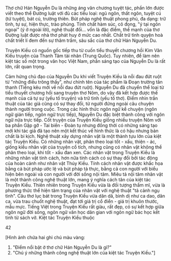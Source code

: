 Thơ chữ Hán Nguyễn Du là những áng văn chương tuyệt tác, phần lớn được viết theo thể Đường luật với đủ các tiểu loại: ngũ ngôn, thất ngôn, tuyệt cú (tứ tuyệt), bát cú, trường thiên. Bút pháp nghệ thuật phong phú, đa dạng: trữ tình, tự sự, hiện thực, trào phúng. Tính chất hàm súc, cô đọng, "ý tại ngôn ngoại" (ý ở ngoài lời), nghệ thuật đối... vốn là đặc điểm, thế mạnh của thơ Đường luật được nhà thơ phát huy ở mức cao nhất. Chất trữ tình quyện hoà chất triết lí đem đến sự thâm trầm, sâu sắc của thơ chữ Hán Nguyễn Du.

Truyện Kiều có nguồn gốc tiếp thu từ cuốn tiểu thuyết chương hồi Kim Vân Kiều truyện của Thanh Tâm tài nhân (Trung Quốc). Tuy nhiên, để làm nên kiệt tác số một trong văn học Việt Nam, phần sáng tạo của Nguyễn Du là rất lớn, rất quan trọng.

Cảm hứng chủ đạo của Nguyễn Du khi viết Truyện Kiều là nỗi đau đứt ruột từ "những điều trông thấy", như chính tên của tác phẩm là Đoạn trường tân thanh (Tiếng kêu mới về nỗi đau đứt ruột). Nguyễn Du đã chuyển thể loại từ tiểu thuyết chương hồi sang truyện thơ Nôm, do vậy đã kết hợp được thế mạnh của cả tự sự (yếu tố truyện) và trữ tình (yếu tố thơ). Điểm nhìn trần thuật của tác giả cũng có sự thay đổi, từ người đứng ngoài câu chuyện thành người trong cuộc. Trong các hình thức ngôn ngữ kể chuyện (ngôn ngữ gián tiếp, ngôn ngữ trực tiếp), Nguyễn Du đặc biệt thành công với ngôn ngữ nửa trực tiếp. Cốt truyện của Truyện Kiều giống nhiều truyện Nôm với ba phần Gặp gỡ - Tai biến - Đoàn tụ nhưng đồng thời có những sáng tạo mới khi tác giả đã tạo nên một kết thúc vể hình thức là có hậu nhưng bản chất là bi kịch. Nghệ thuật xây dựng nhân vật là một thành tựu lớn của kiệt tác Truyện Kiều. Có những nhân vật, phân theo loại tốt - xấu, thiện - ác, giống kiểu nhân vật của truyện cổ tích, nhưng cũng có nhân vật không thể phân theo loại, khi tốt - xấu đan xen. Các nhân vật trong Truyện Kiều là những nhân vật tính cách, hơn nữa tính cách có sự thay đổi bởi tác động của hoàn cảnh như nhân vật Thúy Kiều. Tính cách nhân vật được khắc họa bằng cả bút pháp ước lệ và bút pháp tả thực, bằng cả con người với biểu hiện bên ngoài và con người với đời sống nội tâm. Miêu tả nội tâm nhân vật là một thành công nghệ thuật lớn, mang ý nghĩa cách tân của kiệt tác Truyện Kiều. Thiên nhiên trong Truyện Kiều vừa là đối tượng thẩm mĩ, vừa là phương thức thể hiện tâm trạng của nhân vật với nghệ thuật "tả cảnh ngụ tình". Câu thơ lục bát trong Truyện Kiều vừa dân dã, bình dị như ca dao, dân ca, vừa trau chuốt nghệ thuật, đạt tới giá trị cổ điển - giá trị khuôn thước, mẫu mực. Tiếng Việt trong Truyện Kiều rất giàu, rất đẹp, có sự kết hợp giữa ngôn ngữ đời sống, ngôn ngữ văn học dân gian với ngôn ngữ bác học kết tinh từ sách vở. Kiệt tác Truyện Kiều thuộc

42

[Hình ảnh chứa hai ghi chú màu vàng:
1. "Điểm nổi bật ở thơ chữ Hán Nguyễn Du là gì?"
2. "Chú ý những thành công nghệ thuật lớn của kiệt tác Truyện Kiều."]